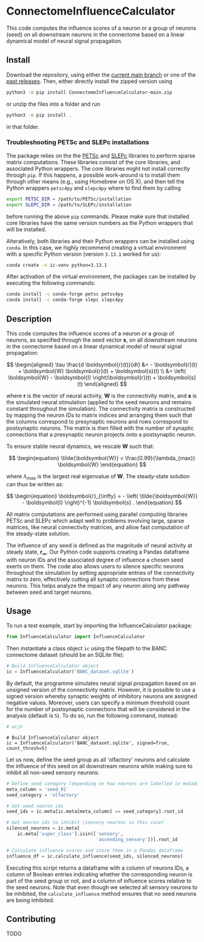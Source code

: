 # ConnectomeInfluenceCalculator

This code computes the influence scores of a neuron or a group of neurons (seed) on all downstream neurons in the connectome based on a linear dynamical model of neural signal propagation.

## Install

Download the repository, using either the [current main branch](https://github.com/DrugowitschLab/ConnectomeInfluenceCalculator/archive/refs/heads/main.zip) or one of the [past releases](https://github.com/DrugowitschLab/ConnectomeInfluenceCalculator/releases). Then, either directly install the zipped version using
```sh
python3 -m pip install ConnectomeInfluenceCalculator-main.zip
```
or unzip the files into a folder and run
```sh
python3 -m pip install .
```
in that folder.

### Troubleshooting PETSc and SLEPc installations

The package relies on the the [PETSc](https://petsc.org/) and [SLEPc](https://slepc.upv.es) libraries to perform sparse matrix computations. These libraries consist of the core libraries, and associated Python wrappers. The core libraries might not install correctly through `pip`. If this happens, a possible work-around is to install them through other means (e.g., using Homebrew on OS X), and then tell the Python wrappers `petsc4py` and `slepc4py` where to find them by calling
```sh
export PETSC_DIR = /path/to/PETSc/installation
export SLEPC_DIR = /path/to/SLEPc/installation
```
before running the above `pip` commands. Please make sure that installed core libraries have the same version numbers as the Python wrappers that will be installed.

Alteratively, both libraries and their Python wrappers can be installed using `conda`. In this case, we highly recommend creating a virtual environment with a specific Python version (version `3.13.1` worked for us):
```sh
conda create -n ic-venv python=3.13.1
```
After activation of the virtual environment, the packages can be installed by executing the following commands:
```sh
conda install -c conda-forge petsc petsc4py
conda install -c conda-forge slepc slepc4py
```

## Description

This code computes the influence scores of a neuron or a group of neurons, as specified through the seed vector $\boldsymbol{s}$, on all downstream neurons in the connectome based on a linear dynamical model of neural signal propagation: 

$$
\begin{aligned}
\tau \frac{d \boldsymbol{r}(t)}{dt} &= - \boldsymbol{r}(t) + \boldsymbol{W} \boldsymbol{r}(t) + \boldsymbol{s}(t) \\
&= \left( \boldsymbol{W} - \boldsymbol{I} \right)\boldsymbol{r}(t) + \boldsymbol{s}(t)
\end{aligned}
$$

where $\boldsymbol{r}$ is the vector of neural activity, $\boldsymbol{W}$ is the connectivity matrix, and $\boldsymbol{s}$ is the simulated neural stimulation (applied to the seed neurons and remains constant throughout the simulation). The connectivity matrix is constructed by mapping the neuron IDs to matrix indices and arranging them such that the columns correspond to presynaptic neurons and rows correspond to postsynaptic neurons. The matrix is then filled with the number of synaptic connections that a presynaptic neuron projects onto a postsynaptic neuron.

To ensure stable neural dynamics, we rescale $\boldsymbol{W}$ such that:

$$
\begin{equation}
    \tilde{\boldsymbol{W}} = \frac{0.99}{\lambda_{max}} \boldsymbol{W}
\end{equation}
$$

where $\lambda_{max}$ is the largest real eigenvalue of $\boldsymbol{W}$. The steady-state solution can thus be written as:

$$
\begin{equation}
    \boldsymbol{r}_{\infty} = - \left( \tilde{\boldsymbol{W}} - \boldsymbol{I} \right)^{-1} \boldsymbol{s} .
\end{equation}
$$

All matrix computations are performed using parallel computing libraries PETSc and SLEPc which adapt well to problems involving large, sparse matrices, like neural connectivity matrices, and allow fast computation of the steady-state solution.

The influence of any seed is defined as the magnitude of neural activity at steady state, $\boldsymbol{r}_{\infty}$.
Our Python code supports creating a Pandas dataframe with neuron IDs and the associated degree of influence a chosen seed exerts on them. The code also allows users to silence specific neurons throughout the simulation by setting appropriate entries of the connectivity matrix to zero, effectively cutting all synaptic connections from these neurons. This helps analyze the impact of any neuron along any pathway between seed and target neurons.

## Usage

To run a test example, start by importing the InfluenceCalculator package:

```python
from InfluenceCalculator import InfluenceCalculator
```
Then instantiate a class object `ic` using the filepath to the BANC connectome dataset (should be an SQLite file):
```python
# Build InfluenceCalculator object
ic = InfluenceCalculator('BANC_dataset.sqlite')
```

By default, the programme simulates neural signal propagation based on an unsigned version of the connectivity matrix. However, it is possible to use a signed version whereby synaptic weights of inhibitory neurons are assigned negative values. Moreover, users can specify a minimum threshold count for the number of postsynaptic connections that will be considered in the analysis (default is `5`). To do so, run the following command, instead:
```python
# acjn
```
```pyhton
# Build InfluenceCalculator object
ic = InfluenceCalculator('BANC_dataset.sqlite', signed=True, count_thresh=5)
``` 

Let us now, define the seed group as all 'olfactory' neurons and calculate the influence of this seed on all downstream neurons while making sure to inhibit all non-seed sensory neurons:

```python
# Define seed category (depending on how neurons are labelled in metadata)
meta_column = 'seed_01'
seed_category = 'olfactory'

# Get seed neuron ids
seed_ids = ic.meta[ic.meta[meta_column] == seed_category].root_id 

# Get neuron ids to inhibit (sensory neurons in this case)
silenced_neurons = ic.meta[
    ic.meta['super_class'].isin(['sensory',
                                 'ascending_sensory'])].root_id

# Calculate influence scores and store them in a Pandas dataframe
influence_df = ic.calculate_influence(seed_ids, silenced_neurons)
```

Executing this script returns a dataframe with a column of neurons IDs, a column of Boolean entries indicating whether the corresponding neuron is part of the seed group or not, and a column of influence scores relative to the seed neurons.
Note that even though we selected all sensory neurons to be inhibited, the `calculate_influence` method ensures that no seed neurons are being inhibited.


## Contributing

TODO

